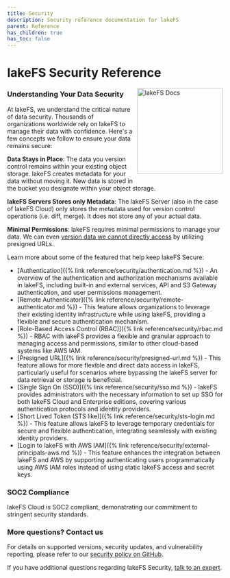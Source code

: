 ```yaml
---
title: Security
description: Security reference documentation for lakeFS
parent: Reference
has_children: true
has_toc: false
---
```


# lakeFS Security Reference

<img src="/assets/img/docs_logo.png" alt="lakeFS Docs" width=200 style="float: right; margin: 0 0 10px 10px;"/>

### Understanding Your Data Security ###

At lakeFS, we understand the critical nature of data security. Thousands of organizations worldwide rely on lakeFS to manage their data with confidence. Here's a few concepts we follow to ensure your data remains secure:

**Data Stays in Place**: The data you version control remains within your existing object storage. lakeFS creates metadata for your data without moving it. New data is stored in the bucket you designate within your object storage.

**lakeFS Servers Stores only Metadata**: The lakeFS Server (also in the case of lakeFS Cloud) only stores the metadata used for version control operations (i.e. diff, merge). It does not store any of your actual data.

**Minimal Permissions**: lakeFS requires minimal permissions to manage your data. We can even [version data we cannot directly access](https://lakefs.io/blog/pre-signed-urls/) by utilizing presigned URLs.

Learn more about some of the featured that help keep lakeFS Secure:

- [Authentication]({% link reference/security/authentication.md %}) - An overview of the authentication and authorization mechanisms available in lakeFS, including built-in and external services, API and S3 Gateway authentication, and user permissions management.
- [Remote Authenticator]({% link reference/security/remote-authenticator.md %}) - This feature allows organizations to leverage their existing identity infrastructure while using lakeFS, providing a flexible and secure authentication mechanism.
- [Role-Based Access Control (RBAC)]({% link reference/security/rbac.md %}) - RBAC with lakeFS provides a flexible and granular approach to managing access and permissions, similar to other cloud-based systems like AWS IAM.
- [Presigned URL]({% link reference/security/presigned-url.md %}) - This feature allows for more flexible and direct data access in lakeFS, particularly useful for scenarios where bypassing the lakeFS server for data retrieval or storage is beneficial.
- [Single Sign On (SSO)]({% link reference/security/sso.md %}) - lakeFS provides administrators with the necessary information to set up SSO for both lakeFS Cloud and Enterprise editions, covering various authentication protocols and identity providers.
- [Short Lived Token (STS like)]({% link reference/security/sts-login.md %}) - This feature allows lakeFS to leverage temporary credentials for secure and flexible authentication, integrating seamlessly with existing identity providers.
- [Login to lakeFS with AWS IAM]({% link reference/security/external-principals-aws.md %}) - This feature enhances the integration between lakeFS and AWS by supporting authenticating users programmatically using AWS IAM roles instead of using static lakeFS access and secret keys.

### SOC2 Compliance ###
lakeFS Cloud is SOC2 compliant, demonstrating our commitment to stringent security standards.

### More questions? Contact us ###
For details on supported versions, security updates, and vulnerability reporting, please refer to our [security policy on GitHub]( https://github.com/treeverse/lakeFS/security/policy).

If you have additional questions regarding lakeFS Security, [talk to an expert](https://meetings.hubspot.com/iddo-avneri/lakefs-security-questions).